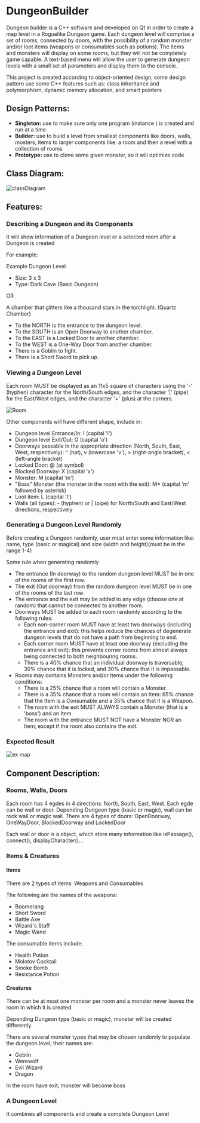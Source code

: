 # DungeonBuilder

Dungeon builder is a C++ software and developed on Qt in order to create a map level in a Roguelike Dungeon game. 
Each dungeon level will comprise a set of rooms, connected by doors, with the possibility of a random monster and/or loot items (weapons or consumables such as potions). 
The items and monsters will display on some rooms, but they will not be completely game capable.
A text-based menu will allow the user to generate dungeon levels with a small set of parameters and display them to the console.

This project is created according to object-oriented design, some design pattern 
use some C++ features such as: class inheritance and polymorphism, dynamic memory allocation, and smart pointers

## Design Patterns:

* **Singleton:** use to make sure only one program (instance ) is created and run at a time
* **Builder:** use to build a level from smallest components like doors, walls, mosters, items to larger components like: a room and then a level with a collection of rooms
* **Prototype:**  use to clone some given monster, so it will optimize code

## Class Diagram:

![classDiagram](https://res.cloudinary.com/ngochieua2/image/upload/v1621400139/github/classDiagram_jhysnk.png)

## Features:

### Describing a Dungeon and its Components

It will show information of a Dungeon level or a selected room after a Dungeon is created

For example:

Example Dungeon Level
* Size: 3 x 3
* Type: Dark Cave (Basic Dungeon)

OR

A chamber that glitters like a thousand stars in the torchlight. (Quartz Chamber)
* To the NORTH is the entrance to the dungeon level.
* To the SOUTH is an Open Doorway to another chamber.
* To the EAST is a Locked Door to another chamber.
* To the WEST is a One-Way Door from another chamber.
* There is a Goblin to fight.
* There is a Short Sword to pick up.

### Viewing a Dungeon Level

Each room MUST be displayed as an 11x5 square of characters using the '-' (hyphen) character for the North/South edges, and the character '|' (pipe) for the East/West edges, and the character '+' (plus) at the corners.

![Room](https://res.cloudinary.com/ngochieua2/image/upload/v1621419309/github/room_bqph8u.png)

Other components will have different shape, include in:
* Dungeon level Entrance/In: I (capital 'i')
* Dungeon level Exit/Out: O (capital 'o')
* Doorways passable in the appropriate direction (North, South, East, West, respectively): ^ (hat), v (lowercase 'v'), > (right-angle bracket), < (left-angle bracket)
* Locked Door: @ (at symbol)
* Blocked Doorway: X (capital 'x')
* Monster: M (capital 'm')
* "Boss" Monster (the monster in the room with the exit): M* (capital 'm' followed by asterisk)
* Loot item: L (capital 'l')
* Walls (all types): - (hyphen) or | (pipe) for North/South and East/West directions, respectively

### Generating a Dungeon Level Randomly

Before creating a Dungeon randomly, user must enter some information like: name, type (basic or magical) and size (width and height)(must be in the range 1-4)

Some rule when generating randomly
* The entrance (In doorway) to the random dungeon level MUST be in one of the rooms of the first row.
* The exit (Out doorway) from the random dungeon level MUST be in one of the rooms of the last row.
* The entrance and the exit may be added to any edge (choose one at random) that cannot be connected to another room.
* Doorways MUST be added to each room randomly according to the following rules:
  * Each non-corner room MUST have at least two doorways (including the entrance and exit): this helps reduce the chances of degenerate dungeon levels that do not have a path from beginning to end.
  * Each corner room MUST have at least one doorway (excluding the entrance and exit): this prevents corner rooms from almost always being connected to both neighbouring rooms.
  * There is a 40% chance that an individual doorway is traversable, 30% chance that it is locked, and 30% chance that it is impassable.
* Rooms may contains Monsters and/or Items under the following conditions:
  * There is a 25% chance that a room will contain a Monster.
  * There is a 35% chance that a room will contain an Item: 65% chance that the Item is a Consumable and a 35% chance that it is a Weapon.
  * The room with the exit MUST ALWAYS contain a Monster (that is a 'boss') and an Item.
  * The room with the entrance MUST NOT have a Monster NOR an Item; except if the room also contains the exit.

### Expected Result

![ex map](https://res.cloudinary.com/ngochieua2/image/upload/v1621422086/github/exmap_xckayg.png)

## Component Description:

### Rooms, Walls, Doors 

Each room has 4 egdes in 4 directions: North, South, East, West. Each egde can be wall or door.
Depending Dungeon type (basic or magic), wall can be rock wall or magic wall. 
There are 4 types of doors: OpenDoorway, OneWayDoor, BlockedDoorway and LockedDoor

Each wall or door is a object, which store many information like isPassage(), connect(), displayCharacter()...

### Items & Creatures

#### Items

There are 2 types of items: Weapons and Consumables 

The following are the names of the weapons:
* Boomerang
* Short Sword
* Battle Axe
* Wizard's Staff
* Magic Wand

The consumable items include: 
* Health Potion
* Molotov Cocktail
* Smoke Bomb
* Resistance Potion

#### Creatures

There can be at most one monster per room and a monster never leaves the room in which it is created.

Depending Dungeon type (basic or magic), monster will be created differently

There are several monster types that may be chosen randomly to populate the dungeon level, their names are:
* Goblin
* Werewolf
* Evil Wizard
* Dragon

In the room have exit, monster will become boss

###  A Dungeon Level

It combines all components and create a complete Dungeon Level
